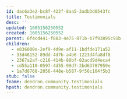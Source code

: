 ```yaml
---
id: dac6a3e2-bc8f-422f-8aa5-3adb3d0543fc
title: Testimonials
desc: ''
updated: 1605156250552
created: 1605156250552
parent: 6f4cd441-f883-4e75-871b-b7f93895c91b
children:
  - e836000e-2ef9-4d9e-af11-1bdfde171a52
  - 33d46152-89dd-4d7b-a4b6-1223d4fa8df8
  - 2367a2af-c216-414b-88bf-02acd9d4eca4
  - cd55a110-0597-4d55-99d7-2bd63787959e
  - 1a7d8768-2056-448e-b587-9f56c104f5b3
stub: false
fname: dendron.community.testimonials
hpath: dendron.community.testimonials
---
```



